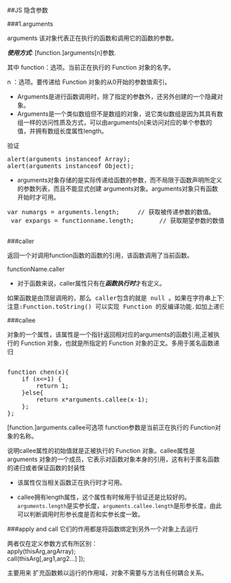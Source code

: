 ##JS 隐含参数


###1.arguments

arguments 该对象代表正在执行的函数和调用它的函数的参数。

***使用方式***: 
[function.]arguments[n]参数.

其中
function：选项。当前正在执行的 Function 对象的名字。 

n ：选项。要传递给 Function 对象的从0开始的参数值索引。


- Arguments是进行函数调用时，除了指定的参数外，还另外创建的一个隐藏对象。
- Arguments是一个类似数组但不是数组的对象，说它类似数组是因为其具有数组一样的访问性质及方式，可以由arguments[n]来访问对应的单个参数的值，并拥有数组长度属性length。


验证
<pre>
alert(arguments instanceof Array);
alert(arguments instanceof Object);
</pre>

- arguments对象存储的是实际传递给函数的参数，而不局限于函数声明所定义的参数列表，而且不能显式创建 arguments对象。arguments对象只有函数开始时才可用。
<pre>
var numargs = arguments.length;     // 获取被传递参数的数值。
 var expargs = functionname.length;       // 获取期望参数的数值。

</pre>



###caller

返回一个对调用function函数的函数的引用，该函数调用了当前函数。

functionName.caller

- 对于函数来说，caller属性只有在***函数执行时***才有定义。

<pre>
如果函数是由顶层调用的，那么 caller包含的就是 null 。如果在字符串上下文中使用 caller属性，那么结果和 functionName.toString 一样，也就是说，显示的是函数的反编译文本,
注意:Function.toString() 可以实现 Function 的反编译功能.如加上递归功能则功能更加强大
</pre>


###callee

对象的一个属性，该属性是一个指针返回相对应的arguments的函数引用,正被执行的 Function 对象，也就是所指定的 Function 对象的正文。多用于匿名函数递归

<pre>

function chen(x){
	if (x<=1) {
		return 1;
	}else{
		return x*arguments.callee(x-1);
	};
};
</pre>

[function.]arguments.callee可选项 function参数是当前正在执行的 Function对象的名称。

说明callee属性的初始值就是正被执行的 Function 对象。callee属性是 arguments 对象的一个成员，它表示对函数对象本身的引用，这有利于匿名函数的递归或者保证函数的封装性

- 该属性仅当相关函数正在执行时才可用。

- callee拥有length属性，这个属性有时候用于验证还是比较好的。<code>arguments.length</code>是实参长度，<code>arguments.callee.length</code>是形参长度，由此可以判断调用时形参长度是否和实参长度一致。


###apply and call 
它们的作用都是将函数绑定到另外一个对象上去运行

两者仅在定义参数方式有所区别：     
apply(thisArg,argArray);     
call(thisArg[,arg1,arg2…] ]);


主要用来 扩充函数赖以运行的作用域，对象不需要与方法有任何耦合关系。






